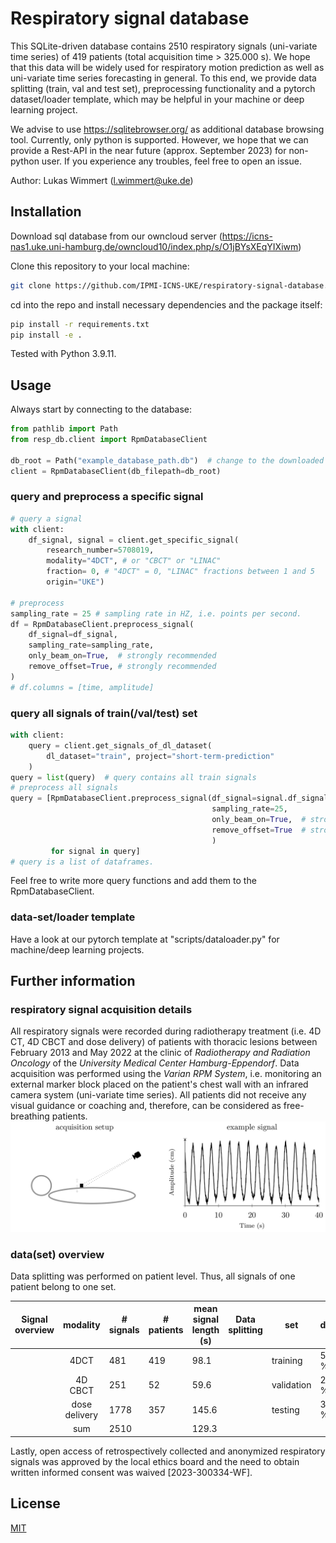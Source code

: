 # Respiratory signal database
This SQLite-driven database contains  2510 respiratory signals (uni-variate time series)  of 419 patients  (total acquisition time > 325.000 s).
We hope that this data will be widely used for respiratory motion prediction as well as uni-variate time series forecasting in general. 
To this end, we provide data splitting (train, val and test set), preprocessing functionality and a pytorch dataset/loader template, which may be helpful in your machine or deep learning project.

We advise to use https://sqlitebrowser.org/ as additional database browsing tool.
Currently, only python is supported. However, we hope that we can provide a Rest-API in the near future (approx. September 2023) for non-python user.
If you experience any troubles, feel free to open an issue.


Author: Lukas Wimmert ([l.wimmert@uke.de](mailto:author_email))



## Installation
Download sql database from our owncloud server (https://icns-nas1.uke.uni-hamburg.de/owncloud10/index.php/s/O1jBYsXEqYIXiwm)

Clone this repository to your local machine:
```bash
git clone https://github.com/IPMI-ICNS-UKE/respiratory-signal-database.git
```

cd into the repo and install necessary dependencies and the package itself:
```bash
pip install -r requirements.txt
pip install -e .
```
Tested with Python 3.9.11.

## Usage
Always start by connecting to the database:

```python
from pathlib import Path
from resp_db.client import RpmDatabaseClient

db_root = Path("example_database_path.db")  # change to the downloaded db-file
client = RpmDatabaseClient(db_filepath=db_root)
```

### query and preprocess a specific signal
```python
# query a signal
with client:
    df_signal, signal = client.get_specific_signal(
        research_number=5708019,
        modality="4DCT", # or "CBCT" or "LINAC"
        fraction= 0, # "4DCT" = 0, "LINAC" fractions between 1 and 5
        origin="UKE")

# preprocess 
sampling_rate = 25 # sampling rate in HZ, i.e. points per second.
df = RpmDatabaseClient.preprocess_signal(  
    df_signal=df_signal,
    sampling_rate=sampling_rate,
    only_beam_on=True,  # strongly recommended
    remove_offset=True, # strongly recommended
)
# df.columns = [time, amplitude]
```

### query all signals of train(/val/test) set
```python
with client:
    query = client.get_signals_of_dl_dataset(
        dl_dataset="train", project="short-term-prediction"
    )
query = list(query)  # query contains all train signals
# preprocess all signals 
query = [RpmDatabaseClient.preprocess_signal(df_signal=signal.df_signal,
                                             sampling_rate=25,
                                             only_beam_on=True,  # strongly recommended
                                             remove_offset=True  # strongly recommended
                                             )
         for signal in query]
# query is a list of dataframes. 

```
Feel free to write more query functions and add them to the RpmDatabaseClient. 
###  data-set/loader template
Have a look at our pytorch template at "scripts/dataloader.py" for machine/deep learning projects.

## Further information
### respiratory signal acquisition details
All respiratory signals were recorded during radiotherapy treatment (i.e. 4D CT, 4D CBCT and dose delivery) of patients with thoracic lesions between February 2013 and May 2022 at the clinic of _Radiotherapy and Radiation Oncology_ of the _University Medical Center Hamburg-Eppendorf_.
Data acquisition was performed using the _Varian RPM System_, i.e. monitoring an external marker block placed on the patient's chest wall with an infrared camera system (uni-variate time series).
All patients did not receive any visual guidance or coaching and, therefore, can be considered as free-breathing patients. 
![img_2.png](img_2.png)



### data(set) overview
Data splitting was performed on patient level. Thus, all signals of one patient belong to one set.

| Signal overview |   modality    | # signals | # patients | mean signal length (s) | Data splitting  | set        | data  | # signals |
|:---------------:|:-------------:|-----------|------------|------------------------|-----------------|------------|-------|-----------|
|                 |     4DCT      | 481       | 419        | 98.1                   |                 | training   | 50 %  | 1265      |
|                 |    4D CBCT    | 251       | 52         | 59.6                   |                 | validation | 20 %  | 516       |
|                 | dose delivery | 1778      | 357        | 145.6                  |                 | testing    | 30 %  | 726       |
|                 |      sum      | 2510      |            | 129.3                  |                 |            |       |           |


Lastly, open access of retrospectively collected and anonymized respiratory signals was approved by the local ethics board and the need to obtain written informed consent was waived [2023-300334-WF].

###

## License
[MIT](https://choosealicense.com/licenses/mit/)